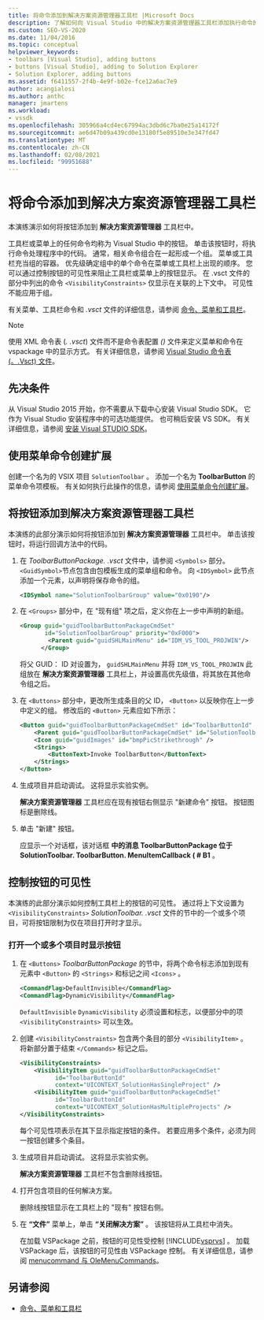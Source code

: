 ```yaml
---
title: 将命令添加到解决方案资源管理器工具栏 |Microsoft Docs
description: 了解如何向 Visual Studio 中的解决方案资源管理器工具栏添加执行命令的按钮。
ms.custom: SEO-VS-2020
ms.date: 11/04/2016
ms.topic: conceptual
helpviewer_keywords:
- toolbars [Visual Studio], adding buttons
- buttons [Visual Studio], adding to Solution Explorer
- Solution Explorer, adding buttons
ms.assetid: f6411557-2f4b-4e9f-b02e-fce12a6ac7e9
author: acangialosi
ms.author: anthc
manager: jmartens
ms.workload:
- vssdk
ms.openlocfilehash: 305966a4cd4ec67994ac3dbd6c7ba0e25a14172f
ms.sourcegitcommit: ae6d47b09a439cd0e13180f5e89510e3e347fd47
ms.translationtype: MT
ms.contentlocale: zh-CN
ms.lasthandoff: 02/08/2021
ms.locfileid: "99951688"
---
```

# <a name="add-a-command-to-the-solution-explorer-toolbar"></a>将命令添加到解决方案资源管理器工具栏
本演练演示如何将按钮添加到 **解决方案资源管理器** 工具栏中。

 工具栏或菜单上的任何命令均称为 Visual Studio 中的按钮。 单击该按钮时，将执行命令处理程序中的代码。 通常，相关命令组合在一起形成一个组。 菜单或工具栏充当组的容器。 优先级确定组中的单个命令在菜单或工具栏上出现的顺序。 您可以通过控制按钮的可见性来阻止工具栏或菜单上的按钮显示。 在 .vsct 文件的部分中列出的命令 `<VisibilityConstraints>` 仅显示在关联的上下文中。 可见性不能应用于组。

 有关菜单、工具栏命令和 *.vsct* 文件的详细信息，请参阅 [命令、菜单和工具栏](../extensibility/internals/commands-menus-and-toolbars.md)。

> [!NOTE]
> 使用 XML 命令表 (*. .vsct*) 文件而不是命令表配置 *()* 文件来定义菜单和命令在 vspackage 中的显示方式。 有关详细信息，请参阅 [Visual Studio 命令表 (。.Vsct) 文件](../extensibility/internals/visual-studio-command-table-dot-vsct-files.md)。

## <a name="prerequisites"></a>先决条件
 从 Visual Studio 2015 开始，你不需要从下载中心安装 Visual Studio SDK。 它作为 Visual Studio 安装程序中的可选功能提供。 也可稍后安装 VS SDK。 有关详细信息，请参阅 [安装 Visual STUDIO SDK](../extensibility/installing-the-visual-studio-sdk.md)。

## <a name="create-an-extension-with-a-menu-command"></a>使用菜单命令创建扩展
 创建一个名为的 VSIX 项目 `SolutionToolbar` 。 添加一个名为 **ToolbarButton** 的菜单命令项模板。 有关如何执行此操作的信息，请参阅 [使用菜单命令创建扩展](../extensibility/creating-an-extension-with-a-menu-command.md)。

## <a name="add-a-button-to-the-solution-explorer-toolbar"></a>将按钮添加到解决方案资源管理器工具栏
 本演练的此部分演示如何将按钮添加到 **解决方案资源管理器** 工具栏中。 单击该按钮时，将运行回调方法中的代码。

1. 在 *ToolbarButtonPackage. .vsct* 文件中，请参阅  `<Symbols>` 部分。 `<GuidSymbol>`节点包含由包模板生成的菜单组和命令。 向 `<IDSymbol>` 此节点添加一个元素，以声明将保存命令的组。

    ```xml
    <IDSymbol name="SolutionToolbarGroup" value="0x0190"/>
    ```

2. 在 `<Groups>` 部分中，在 "现有组" 项之后，定义你在上一步中声明的新组。

    ```xml
    <Group guid="guidToolbarButtonPackageCmdSet"
           id="SolutionToolbarGroup" priority="0xF000">
            <Parent guid="guidSHLMainMenu" id="IDM_VS_TOOL_PROJWIN"/>
          </Group>
    ```

     将父 GUID： ID 对设置为， `guidSHLMainMenu` 并将 `IDM_VS_TOOL_PROJWIN` 此组放在 **解决方案资源管理器** 工具栏上，并设置高优先级值，将其放在其他命令组之后。

3. 在 `<Buttons>` 部分中，更改所生成条目的父 ID， `<Button>` 以反映你在上一步中定义的组。 修改后的 `<Button>` 元素应如下所示：

    ```xml
    <Button guid="guidToolbarButtonPackageCmdSet" id="ToolbarButtonId" priority="0x0100" type="Button">
        <Parent guid="guidToolbarButtonPackageCmdSet" id="SolutionToolbarGroup" />
        <Icon guid="guidImages" id="bmpPicStrikethrough" />
        <Strings>
            <ButtonText>Invoke ToolbarButton</ButtonText>
        </Strings>
    </Button>
    ```

4. 生成项目并启动调试。 这将显示实验实例。

     **解决方案资源管理器** 工具栏应在现有按钮右侧显示 "新建命令" 按钮。 按钮图标是删除线。

5. 单击 "新建" 按钮。

     应显示一个对话框，该对话框 **中的消息 ToolbarButtonPackage 位于 SolutionToolbar. ToolbarButton. MenuItemCallback ( # B1** 。

## <a name="control-the-visibility-of-a-button"></a>控制按钮的可见性
 本演练的此部分演示如何控制工具栏上的按钮的可见性。 通过将上下文设置为 `<VisibilityConstraints>` *SolutionToolbar. .vsct* 文件的节中的一个或多个项目，可将按钮限制为仅在项目打开时才显示。

### <a name="to-display-a-button-when-one-or-more-projects-are-open"></a>打开一个或多个项目时显示按钮

1. 在 `<Buttons>` *ToolbarButtonPackage* 的节中，将两个命令标志添加到现有元素中 `<Button>` 的 `<Strings>` 和标记之间 `<Icons>` 。

   ```xml
   <CommandFlag>DefaultInvisible</CommandFlag>
   <CommandFlag>DynamicVisibility</CommandFlag>
   ```

    `DefaultInvisible` `DynamicVisibility` 必须设置和标志，以便部分中的项 `<VisibilityConstraints>` 可以生效。

2. 创建 `<VisibilityConstraints>` 包含两个条目的部分 `<VisibilityItem>` 。 将新部分置于结束 `</Commands>` 标记之后。

   ```xml
   <VisibilityConstraints>
       <VisibilityItem guid="guidToolbarButtonPackageCmdSet"
             id="ToolbarButtonId"
             context="UICONTEXT_SolutionHasSingleProject" />
       <VisibilityItem guid="guidToolbarButtonPackageCmdSet"
             id="ToolbarButtonId"
             context="UICONTEXT_SolutionHasMultipleProjects" />
   </VisibilityConstraints>
   ```

    每个可见性项表示在其下显示指定按钮的条件。 若要应用多个条件，必须为同一按钮创建多个条目。

3. 生成项目并启动调试。 这将显示实验实例。

    **解决方案资源管理器** 工具栏不包含删除线按钮。

4. 打开包含项目的任何解决方案。

    删除线按钮显示在工具栏上的 "现有" 按钮右侧。

5. 在 **“文件”** 菜单上，单击 **“关闭解决方案”** 。 该按钮将从工具栏中消失。

   在加载 VSPackage 之前，按钮的可见性受控制 [!INCLUDE[vsprvs](../code-quality/includes/vsprvs_md.md)] 。 加载 VSPackage 后，该按钮的可见性由 VSPackage 控制。  有关详细信息，请参阅 [menucommand 与 OleMenuCommands](/previous-versions/visualstudio/visual-studio-2015/misc/menucommands-vs-olemenucommands?preserve-view=true&view=vs-2015)。

## <a name="see-also"></a>另请参阅
- [命令、菜单和工具栏](../extensibility/internals/commands-menus-and-toolbars.md)
